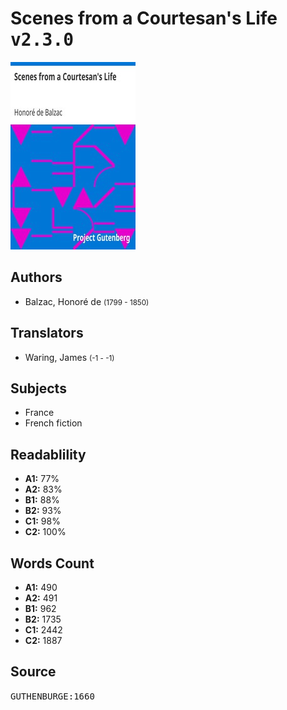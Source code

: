 # Scenes from a Courtesan's Life <kbd>v2.3.0</kbd>

![](./cover.medium.jpg "")

## Authors


 - Balzac, Honoré de <small>(1799 - 1850)</small>

## Translators


 - Waring, James <small>(-1 - -1)</small>

## Subjects


 - France
 - French fiction

## Readablility


 - **A1:** 77%
 - **A2:** 83%
 - **B1:** 88%
 - **B2:** 93%
 - **C1:** 98%
 - **C2:** 100%

## Words Count


 - **A1:** 490
 - **A2:** 491
 - **B1:** 962
 - **B2:** 1735
 - **C1:** 2442
 - **C2:** 1887

## Source


<kbd>GUTHENBURGE:1660</kbd>

